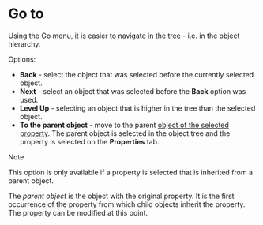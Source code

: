 # Go to
 
Using the Go menu, it is easier to navigate in the [tree](object-tree) - i.e. in the object hierarchy.
 
Options:

- **Back** - select the object that was selected before the currently selected object.
- **Next** - select an object that was selected before the **Back** option was used.
- **Level Up** - selecting an object that is higher in the tree than the selected object.
- **To the parent object** - move to the parent [object of the selected property](../../alvao-asset-management/objects-and-properties). The parent object is selected in the object tree and the property is selected on the **Properties** tab.

> [!NOTE]
> This option is only available if a property is selected that is inherited from a parent object.  

 The *parent object* is the object with the original property. It is the first occurrence of the property from which child objects inherit the property. The property can be modified at this point.
